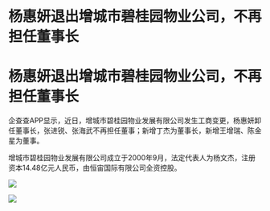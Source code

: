 # 杨惠妍退出增城市碧桂园物业公司，不再担任董事长

# 杨惠妍退出增城市碧桂园物业公司，不再担任董事长

企查查APP显示，近日，增城市碧桂园物业发展有限公司发生工商变更，杨惠妍卸任董事长，张进锐、张海武不再担任董事；新增丁杰为董事长，新增王增瑞、陈金星为董事。

增城市碧桂园物业发展有限公司成立于2000年9月，法定代表人为杨文杰，注册资本14.48亿元人民币，由恒宙国际有限公司全资控股。

![](https://inews.gtimg.com/om_bt/Odteri71oASTGWKMmlDcFC05JSR5RA1eaqGhDJqTCTZWgAA/1000)

![](https://inews.gtimg.com/om_bt/OVIzlLGMZgOBeawyHGVv1zvVFmFFqVfMxqsWpv8Ej-2AsAA/1000)

